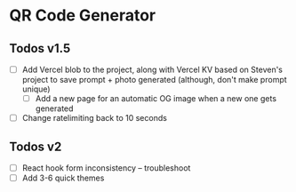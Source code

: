 # QR Code Generator

## Todos v1.5

- [ ] Add Vercel blob to the project, along with Vercel KV based on Steven's project to save prompt + photo generated (although, don't make prompt unique)
  - [ ] Add a new page for an automatic OG image when a new one gets generated
- [ ] Change ratelimiting back to 10 seconds

## Todos v2

- [ ] React hook form inconsistency – troubleshoot
- [ ] Add 3-6 quick themes
